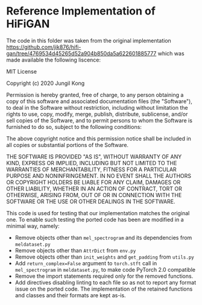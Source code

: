 # Reference Implementation of HiFiGAN

The code in this folder was taken from the original implementation
https://github.com/jik876/hifi-gan/tree/4769534d45265d52a904b850da5a622601885777
which was made available the following liscence:

MIT License

Copyright (c) 2020 Jungil Kong

Permission is hereby granted, free of charge, to any person obtaining a copy
of this software and associated documentation files (the "Software"), to deal
in the Software without restriction, including without limitation the rights
to use, copy, modify, merge, publish, distribute, sublicense, and/or sell
copies of the Software, and to permit persons to whom the Software is
furnished to do so, subject to the following conditions:

The above copyright notice and this permission notice shall be included in all
copies or substantial portions of the Software.

THE SOFTWARE IS PROVIDED "AS IS", WITHOUT WARRANTY OF ANY KIND, EXPRESS OR
IMPLIED, INCLUDING BUT NOT LIMITED TO THE WARRANTIES OF MERCHANTABILITY,
FITNESS FOR A PARTICULAR PURPOSE AND NONINFRINGEMENT. IN NO EVENT SHALL THE
AUTHORS OR COPYRIGHT HOLDERS BE LIABLE FOR ANY CLAIM, DAMAGES OR OTHER
LIABILITY, WHETHER IN AN ACTION OF CONTRACT, TORT OR OTHERWISE, ARISING FROM,
OUT OF OR IN CONNECTION WITH THE SOFTWARE OR THE USE OR OTHER DEALINGS IN THE
SOFTWARE.

This code is used for testing that our implementation matches the original one. To enable such testing the
ported code has been are modified in a minimal way, namely:
 - Remove objects other than `mel_spectrogram` and its dependencies from `meldataset.py`
 - Remove objects other than `AttrDict` from `env.py`
 - Remove objects other than `init_weights` and `get_padding` from `utils.py`
 - Add `return_complex=False` argument to `torch.stft` call in `mel_spectrogram` in `meldataset.py`, to make code
PyTorch 2.0 compatible
 - Remove the import statements required only for the removed functions.
  - Add directives disabling linting to each file so as not to report any format issue on the ported code.
The implementation of the retained functions and classes and their formats are kept as-is.
